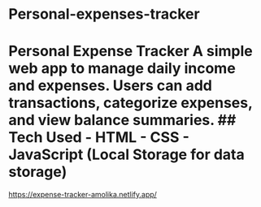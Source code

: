 # Personal-expenses-tracker
# Personal Expense Tracker  A simple web app to manage daily income and expenses.   Users can add transactions, categorize expenses, and view balance summaries.    ## Tech Used - HTML   - CSS   - JavaScript (Local Storage for data storage)  
https://expense-tracker-amolika.netlify.app/
